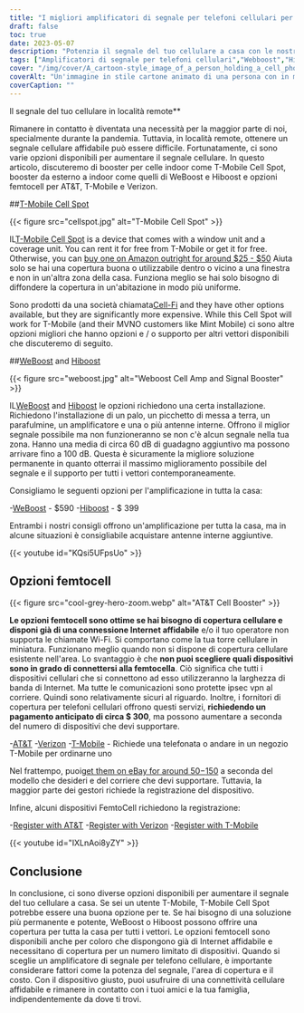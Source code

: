 ```yaml
---
title: "I migliori amplificatori di segnale per telefoni cellulari per uso domestico"
draft: false
toc: true
date: 2023-05-07
description: "Potenzia il segnale del tuo cellulare a casa con le nostre migliori scelte per una connettività affidabile e una copertura per tutta la casa."
tags: ["Amplificatori di segnale per telefoni cellulari","Webboost","Hi Boost","Connettività domestica","Copertura cellulare","Femtocella","Amplificatori di segnale cellulare","Amplificatori di segnale wireless","Dispositivi di potenziamento del segnale","Connettività mobile","Ricezione cellulare","Internet domestico","Amplificatori wireless","Elettronica","Migliorie di casa","Telecomunicazioni","Tecnologia","Case intelligenti","Chiamata Wi-Fi","Rete mobile"]
cover: "/img/cover/A_cartoon-style_image_of_a_person_holding_a_cell_phone.png"
coverAlt: "Un'immagine in stile cartone animato di una persona con in mano un telefono cellulare e in piedi accanto a un ripetitore con le barre del segnale che aumentano."
coverCaption: ""
---
```

 Il segnale del tuo cellulare in località remote**

Rimanere in contatto è diventata una necessità per la maggior parte di noi, specialmente durante la pandemia. Tuttavia, in località remote, ottenere un segnale cellulare affidabile può essere difficile. Fortunatamente, ci sono varie opzioni disponibili per aumentare il segnale cellulare. In questo articolo, discuteremo di booster per celle indoor come T-Mobile Cell Spot, booster da esterno a indoor come quelli di WeBoost e Hiboost e opzioni femtocell per AT&T, T-Mobile e Verizon.

##[T-Mobile Cell Spot](https://amzn.to/41cXppc)

{{< figure src="cellspot.jpg" alt="T-Mobile Cell Spot" >}}

IL[T-Mobile Cell Spot](https://amzn.to/41cXppc) is a device that comes with a window unit and a coverage unit. You can rent it for free from T-Mobile or get it for free. Otherwise, you can [buy one on Amazon outright for around $25 - $50](https://amzn.to/41cXppc) Aiuta solo se hai una copertura buona o utilizzabile dentro o vicino a una finestra e non in un'altra zona della casa. Funziona meglio se hai solo bisogno di diffondere la copertura in un'abitazione in modo più uniforme.

Sono prodotti da una società chiamata[Cell-Fi](https://nextivityinc.com/products/) and they have other options available, but they are significantly more expensive. While this Cell Spot will work for T-Mobile (and their MVNO customers like Mint Mobile) ci sono altre opzioni migliori che hanno opzioni e / o supporto per altri vettori disponibili che discuteremo di seguito.

##[WeBoost](https://amzn.to/42chuNG) and [Hiboost](https://amzn.to/3NPsSL6)

{{< figure src="weboost.jpg" alt="Weboost Cell Amp and Signal Booster" >}}

IL[WeBoost](https://amzn.to/42chuNG) and [Hiboost](https://amzn.to/3NPsSL6) le opzioni richiedono una certa installazione. Richiedono l'installazione di un palo, un picchetto di messa a terra, un parafulmine, un amplificatore e una o più antenne interne. Offrono il miglior segnale possibile ma non funzioneranno se non c'è alcun segnale nella tua zona. Hanno una media di circa 60 dB di guadagno aggiuntivo ma possono arrivare fino a 100 dB. Questa è sicuramente la migliore soluzione permanente in quanto otterrai il massimo miglioramento possibile del segnale e il supporto per tutti i vettori contemporaneamente.

Consigliamo le seguenti opzioni per l'amplificazione in tutta la casa:

-[WeBoost](https://amzn.to/42chuNG) - $590
-[Hiboost](https://amzn.to/3NPsSL6) - $ 399

Entrambi i nostri consigli offrono un'amplificazione per tutta la casa, ma in alcune situazioni è consigliabile acquistare antenne interne aggiuntive.

{{< youtube id="KQsi5UFpsUo" >}}

## Opzioni femtocell

{{< figure src="cool-grey-hero-zoom.webp" alt="AT&T Cell Booster" >}}

**Le opzioni femtocell sono ottime se hai bisogno di copertura cellulare e disponi già di una connessione Internet affidabile** e/o il tuo operatore non supporta le chiamate Wi-Fi.
Si comportano come la tua torre cellulare in miniatura.
Funzionano meglio quando non si dispone di copertura cellulare esistente nell'area.
Lo svantaggio è che **non puoi scegliere quali dispositivi sono in grado di connettersi alla femtocella**. Ciò significa che tutti i dispositivi cellulari che si connettono ad esso utilizzeranno la larghezza di banda di Internet. Ma tutte le comunicazioni sono protette ipsec vpn al corriere. Quindi sono relativamente sicuri al riguardo.
Inoltre, i fornitori di copertura per telefoni cellulari offrono questi servizi, **richiedendo un pagamento anticipato di circa $ 300**, ma possono aumentare a seconda del numero di dispositivi che devi supportare.
 
-[AT&T](https://www.att.com/buy/accessories/Specialty-Items/att-cell-booster.html)
-[Verizon](https://www.verizon.com/products/verizon-lte-network-extender/)
-[T-Mobile](https://www.t-mobile.com/support/coverage/4g-lte-cellspot) - Richiede una telefonata o andare in un negozio T-Mobile per ordinarne uno

Nel frattempo, puoi[get them on eBay for around $50-$150](https://www.ebay.com/sch/i.html?_nkw=femtocell) a seconda del modello che desideri e del corriere che devi supportare. Tuttavia, la maggior parte dei gestori richiede la registrazione del dispositivo.

Infine, alcuni dispositivi FemtoCell richiedono la registrazione:

-[Register with AT&T](https://www.att.com/device-support/article/wireless/KM1458172/ATT/ATTSS2FII)
-[Register with Verizon](https://www.verizonwireless.com/content/wcms/overlays/register-signal-booster.html)
-[Register with T-Mobile](https://www.t-mobile.com/support/coverage/4g-lte-cellspot)

{{< youtube id="IXLnAoi8yZY" >}}

## Conclusione

In conclusione, ci sono diverse opzioni disponibili per aumentare il segnale del tuo cellulare a casa. Se sei un utente T-Mobile, T-Mobile Cell Spot potrebbe essere una buona opzione per te. Se hai bisogno di una soluzione più permanente e potente, WeBoost o Hiboost possono offrire una copertura per tutta la casa per tutti i vettori. Le opzioni femtocell sono disponibili anche per coloro che dispongono già di Internet affidabile e necessitano di copertura per un numero limitato di dispositivi. Quando si sceglie un amplificatore di segnale per telefono cellulare, è importante considerare fattori come la potenza del segnale, l'area di copertura e il costo. Con il dispositivo giusto, puoi usufruire di una connettività cellulare affidabile e rimanere in contatto con i tuoi amici e la tua famiglia, indipendentemente da dove ti trovi.
